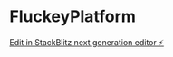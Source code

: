 # FluckeyPlatform

[Edit in StackBlitz next generation editor ⚡️](https://stackblitz.com/~/github.com/ErosContreras/FluckeyPlatform)